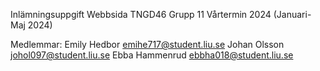 Inlämningsuppgift Webbsida TNGD46 Grupp 11
Vårtermin 2024 (Januari-Maj 2024)

Medlemmar:
Emily Hedbor      emihe717@student.liu.se
Johan Olsson      johol097@student.liu.se
Ebba Hammenrud    ebbha018@student.liu.se
